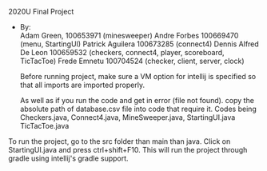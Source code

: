 2020U Final Project
- By: \
    Adam Green, 100653971 (minesweeper)
    Andre Forbes 100669470 (menu, StartingUI)
    Patrick Aguilera 100673285 (connect4)
    Dennis Alfred De Leon 100659532 (checkers, connect4, player, scoreboard, TicTacToe)
    Frede Emnetu 100704524 (checker, client, server, clock)
   
   
   Before running project, make sure a VM option for intellij is specified so that all imports
   are imported properly.
   
   As well as if you run the code and get in error (file not found). copy the absolute path of database.csv file
   into code that require it. Codes being Checkers.java, Connect4.java, MineSweeper.java, StartingUI.java
   TicTacToe.java
   
   
    
To run the project, go to the src folder than main than java.
Click on StartingUI.java and press ctrl+shift+F10. This will run the
project through gradle using intellij's gradle support.




